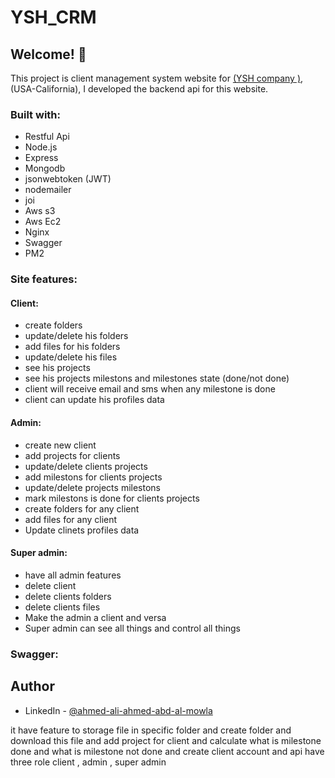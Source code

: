 #                                                                                  YSH_CRM
## Welcome! 👋
This project is client management system website for [(YSH company )](https://youre-safe-here.webflow.io/),(USA-California),
I developed the backend api for this website.
### Built with:
<ul>
<li class="has-line-data" data-line-start="15" data-line-end="16">Restful Api</li>
<li class="has-line-data" data-line-start="16" data-line-end="17">Node.js</li>
<li class="has-line-data" data-line-start="17" data-line-end="18">Express</li>
<li class="has-line-data" data-line-start="18" data-line-end="19">Mongodb</li>
<li class="has-line-data" data-line-start="19" data-line-end="20">jsonwebtoken (JWT)</li>
<li class="has-line-data" data-line-start="20" data-line-end="21">nodemailer</li>
<li class="has-line-data" data-line-start="21" data-line-end="22">joi</li>
<li class="has-line-data" data-line-start="21" data-line-end="18">Aws s3</li>
<li class="has-line-data" data-line-start="22" data-line-end="19">Aws Ec2</li>
<li class="has-line-data" data-line-start="23" data-line-end="20">Nginx</li>
<li class="has-line-data" data-line-start="24" data-line-end="21">Swagger</li>
<li class="has-line-data" data-line-start="25" data-line-end="22">PM2</li>
</ul>

### Site features:

#### Client:
 <ul>
<li class="has-line-data" data-line-start="15" data-line-end="16">create folders</li>
<li class="has-line-data" data-line-start="15" data-line-end="16">update/delete his folders</li>
<li class="has-line-data" data-line-start="16" data-line-end="17">add files for his folders</li>
<li class="has-line-data" data-line-start="15" data-line-end="16">update/delete his files</li>
<li class="has-line-data" data-line-start="16" data-line-end="17">see his projects</li>
<li class="has-line-data" data-line-start="16" data-line-end="17">see his projects milestons and milestones state (done/not done)</li>
<li class="has-line-data" data-line-start="19" data-line-end="20">client will receive email and sms when any milestone is done</li>
<li class="has-line-data" data-line-start="19" data-line-end="20">client can update his profiles data</li>
</ul>

#### Admin:
 <ul>
<li class="has-line-data" data-line-start="15" data-line-end="16">create new client</li>
<li class="has-line-data" data-line-start="16" data-line-end="17">add projects for clients</li>
<li class="has-line-data" data-line-start="15" data-line-end="16">update/delete clients projects</li>
<li class="has-line-data" data-line-start="19" data-line-end="20">add milestons for clients projects</li>
  <li class="has-line-data" data-line-start="15" data-line-end="16">update/delete projects milestons</li>
<li class="has-line-data" data-line-start="19" data-line-end="20">mark milestons is done for clients projects</li>
<li class="has-line-data" data-line-start="17" data-line-end="18">create folders for any client</li>
<li class="has-line-data" data-line-start="18" data-line-end="19">add files for any client</li>
<li class="has-line-data" data-line-start="19" data-line-end="20">Update clinets profiles data</li>
</ul>

#### Super admin:
 <ul>
<li class="has-line-data" data-line-start="18" data-line-end="19">have all admin features</li>
<li class="has-line-data" data-line-start="19" data-line-end="20">delete client</li>
<li class="has-line-data" data-line-start="19" data-line-end="20">delete clients folders</li>
<li class="has-line-data" data-line-start="19" data-line-end="20">delete clients files</li>
<li class="has-line-data" data-line-start="19" data-line-end="20">Make the admin a client and versa</li>
<li class="has-line-data" data-line-start="19" data-line-end="20">Super admin can see all things and control all things</li>
</ul>

### Swagger:

## Author
- LinkedIn - [@ahmed-ali-ahmed-abd-al-mowla](https://www.linkedin.com/in/ahmed-ali-ahmed-abd-al-mowla-630284158/)


it have feature to storage file in specific folder and create folder and download this file and add project for client and calculate what is milestone done and what is milestone not done and create client account and api have three role client , admin , super admin
